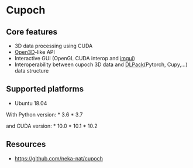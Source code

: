 # Cupoch

## Core features

* 3D data processing using CUDA
* [Open3D](https://github.com/intel-isl/Open3D)-like API
* Interactive GUI (OpenGL CUDA interop and [imgui](https://github.com/ocornut/imgui))
* Interoperability between cupoch 3D data and [DLPack](https://github.com/dmlc/dlpack)(Pytorch, Cupy,...) data structure

## Supported platforms

* Ubuntu 18.04

With Python version: * 3.6 * 3.7

and CUDA version: * 10.0 * 10.1 * 10.2

## Resources

* https://github.com/neka-nat/cupoch